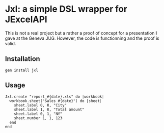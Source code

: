 # Jxl: a simple DSL wrapper for JExcelAPI

This is not a real project but a rather a proof of concept for a presentation
I gave at the Geneva JUG. However, the code is functionning and the proof is
valid.

## Installation

    gem install jxl

## Usage

    Jxl.create "report_#{date}.xls" do |workbook|
      workbook.sheet("Sales #{date}") do |sheet|
        sheet.label 0, 0, "City"
        sheet.label 1, 0, "Total amount"
        sheet.label 0, 1, "NY"
        sheet.number 1, 1, 123
      end
    end


